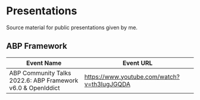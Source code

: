 # Presentations

Source material for public presentations given by me.

## ABP Framework

| Event Name | Event URL |
|---|---|
| ABP Community Talks 2022.6: ABP Framework v6.0 & OpenIddict | https://www.youtube.com/watch?v=th3IugJGQDA |
